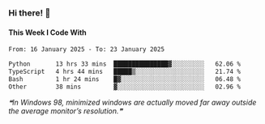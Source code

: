 ### Hi there! 👋

#### This Week I Code With
<!--START_SECTION:waka-->

```txt
From: 16 January 2025 - To: 23 January 2025

Python       13 hrs 33 mins  ███████████████▓░░░░░░░░░   62.06 %
TypeScript   4 hrs 44 mins   █████▒░░░░░░░░░░░░░░░░░░░   21.74 %
Bash         1 hr 24 mins    █▓░░░░░░░░░░░░░░░░░░░░░░░   06.48 %
Other        38 mins         ▓░░░░░░░░░░░░░░░░░░░░░░░░   02.96 %
```

<!--END_SECTION:waka-->

<!--STARTS_HERE_QUOTE_README-->
<i>❝In Windows 98, minimized windows are actually moved far away outside the average monitor’s resolution.❞</i>
<!--ENDS_HERE_QUOTE_README-->
